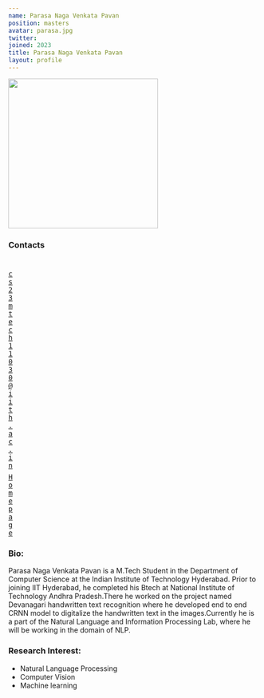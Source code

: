 ```yaml
---
name: Parasa Naga Venkata Pavan
position: masters
avatar: parasa.jpg
twitter: 
joined: 2023
title: Parasa Naga Venkata Pavan
layout: profile
---
```


<img width="300" src="{{site.baseurl}}/images/people/{{page.avatar}}" data-action="zoom">

### Contacts

<div class="row">
<div class="col-1" style="width:5px">
    <b><a href="mailto:cs23mtech11030@iith.ac.in" target="_blank"><i class="fa fa-envelope-o"></i></a></b><br>
    <span style="display: block; margin-bottom: 0.5em"></span>
    <b><a href="" target="_blank"><i class="fa fa-globe"></i></a></b>
    <span style="display: block; margin-bottom: 0.5em"></span>
</div>
<div class="col-1" style="width:5px">
    <a href="mailto:cs23mtech11030@iith.ac.in" target="_blank"><samp>cs23mtech11030@iith.ac.in</samp></a>
    <span style="display: block; margin-bottom: 0.5em"></span>
    <a href="https://sites.google.com/view/naga-venkata-pavan/home" target="_blank"><samp>Homepage</samp></a><br>
    <span style="display: block; margin-bottom: 0.5em"></span>
</div>
</div>
<span style="display: block; margin-bottom: 1em"></span>

### Bio:
Parasa Naga Venkata Pavan is a M.Tech Student in the Department of Computer Science at the Indian Institute of Technology Hyderabad. Prior to joining IIT Hyderabad, he completed his Btech at National Institute of Technology Andhra Pradesh.There he worked on the project named Devanagari handwritten text recognition where he developed end to end CRNN model to digitalize the handwritten text in the images.Currently he is a part of the Natural Language and Information Processing Lab, where he will be working in the domain of NLP.


### Research Interest:
- Natural Language Processing
- Computer Vision
- Machine learning
